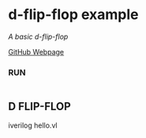 # d-flip-flop example

_A basic d-flip-flop_

[GitHub Webpage](https://jeffdecola.github.io/my-systemverilog-examples/)

### RUN

```bash

```

## D FLIP-FLOP

iverilog hello.vl